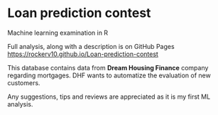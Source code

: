# Loan prediction contest
Machine learning examination in R 

Full analysis, along with a description is on GitHub Pages
https://rockerv10.github.io/Loan-prediction-contest

This database contains data from **Dream Housing Finance** company regarding mortgages. DHF wants to automatize the evaluation of new customers. 


Any suggestions, tips and reviews are appreciated as it is my first ML analysis.
